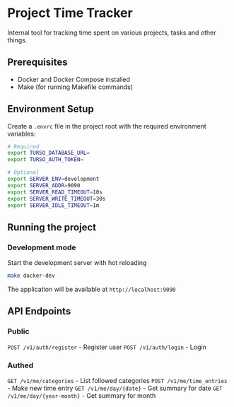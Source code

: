# Project Time Tracker
Internal tool for tracking time spent on various projects, tasks and other things.

## Prerequisites
- Docker and Docker Compose installed
- Make (for running Makefile commands)

## Environment Setup
Create a `.envrc` file in the project root with the required environment variables:

```bash
# Required
export TURSO_DATABASE_URL=
export TURSO_AUTH_TOKEN=

# Optional
export SERVER_ENV=development
export SERVER_ADDR=9090
export SERVER_READ_TIMEOUT=10s
export SERVER_WRITE_TIMEOUT=30s
export SERVER_IDLE_TIMEOUT=1m
```
## Running the project

### Development mode
Start the development server with hot reloading

```bash
make docker-dev
```

The application will be available at `http://localhost:9090`

## API Endpoints

### Public

`POST /v1/auth/register` - Register user
`POST /v1/auth/login` - Login

### Authed
`GET /v1/me/categories` - List followed categories
`POST /v1/me/time_entries` - Make new time entry
`GET /v1/me/day/{date}` - Get summary for date
`GET /v1/me/day/{year-month}` - Get summary for month
